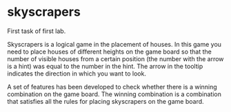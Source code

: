 # skyscrapers
First task of first lab.

Skyscrapers is a logical game in the placement of houses. In this game you need to place houses of different heights on the game board so that the number of visible houses from a certain position (the number with the arrow is a hint) was equal to the number in the hint. The arrow in the tooltip indicates the direction in which you want to look.

A set of features has been developed to check whether there is a winning combination on the game board. The winning combination is a combination that satisfies all the rules for placing skyscrapers on the game board.
